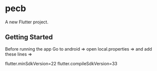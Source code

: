 # pecb

A new Flutter project.

## Getting Started

Before running the app
Go to android => open local.properties =>
and add these lines =>

flutter.minSdkVersion=22
flutter.compileSdkVersion=33
